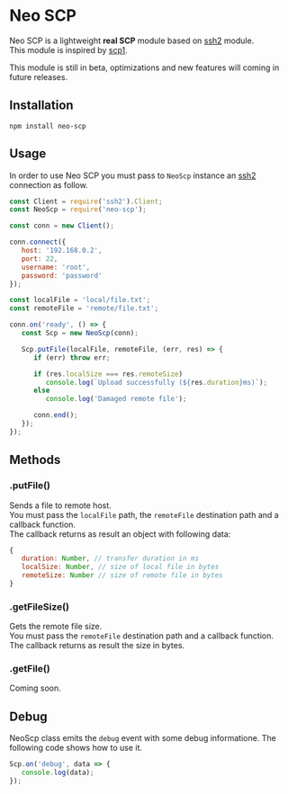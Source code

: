 # Neo SCP

Neo SCP is a lightweight **real SCP** module based on [ssh2](https://github.com/mscdex/ssh2) module.  
This module is inspired by [scp1](https://github.com/pghalliday/scp1).

This module is still in beta, optimizations and new features will coming in future releases.

## Installation

```npm
npm install neo-scp
```

## Usage

In order to use Neo SCP you must pass to `NeoScp` instance an [ssh2](https://github.com/mscdex/ssh2) connection as follow.

```js
const Client = require('ssh2').Client;
const NeoScp = require('neo-scp');

const conn = new Client();

conn.connect({
   host: '192.168.0.2',
   port: 22,
   username: 'root',
   password: 'password'
});

const localFile = 'local/file.txt';
const remoteFile = 'remote/file.txt';

conn.on('ready', () => {
   const Scp = new NeoScp(conn);

   Scp.putFile(localFile, remoteFile, (err, res) => {
      if (err) throw err;

      if (res.localSize === res.remoteSize)
         console.log(`Upload successfully (${res.duration}ms)`);
      else
         console.log('Damaged remote file');

      conn.end();
   });
});
```

## Methods

### .putFile()

Sends a file to remote host.  
You must pass the `localFile` path, the `remoteFile` destination path and a callback function.  
The callback returns as result an object with following data:

```js
{
   duration: Number, // transfer duration in ms
   localSize: Number, // size of local file in bytes
   remoteSize: Number // size of remote file in bytes
}
```

### .getFileSize()

Gets the remote file size.  
You must pass the `remoteFile` destination path and a callback function.  
The callback returns as result the size in bytes.

### .getFile()

Coming soon.

## Debug

NeoScp class emits the `debug` event with some debug informatione. The following code shows how to use it.

```js
Scp.on('debug', data => {
   console.log(data);
});
```
